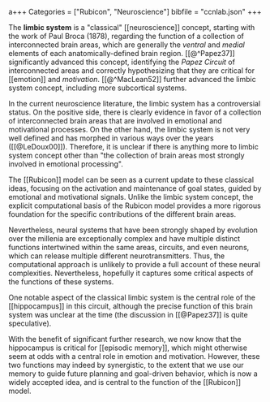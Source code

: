 a+++
Categories = ["Rubicon", "Neuroscience"]
bibfile = "ccnlab.json"
+++

The **limbic system** is a "classical" [[neuroscience]] concept, starting with the work of Paul Broca (1878), regarding the function of a collection of interconnected brain areas, which are generally the _ventral_ and _medial_ elements of each anatomically-defined brain region. [[@^Papez37]] significantly advanced this concept, identifying the _Papez Circuit_ of interconnected areas and correctly hypothesizing that they are critical for [[emotion]] and _motivation_. [[@^MacLean52]] further advanced the limbic system concept, including more subcortical systems.

In the current neuroscience literature, the limbic system has a controversial status. On the positive side, there is clearly evidence in favor of a collection of interconnected brain areas that are involved in emotional and motivational processes. On the other hand, the limbic system is not very well defined and has morphed in various ways over the years ([[@LeDoux00]]). Therefore, it is unclear if there is anything more to limbic system concept other than "the collection of brain areas most strongly involved in emotional processing".

The [[Rubicon]] model can be seen as a current update to these classical ideas, focusing on the activation and maintenance of goal states, guided by emotional and motivational signals. Unlike the limbic system concept, the explicit computational basis of the Rubicon model provides a more rigorous foundation for the specific contributions of the different brain areas.

Nevertheless, neural systems that have been strongly shaped by evolution over the millenia are exceptionally complex and have multiple distinct functions intertwined within the same areas, circuits, and even neurons, which can release multiple different neurotransmitters. Thus, the computational approach is unlikely to provide a full account of these neural complexities. Nevertheless, hopefully it captures some critical aspects of the functions of these systems.

One notable aspect of the classical limbic system is the central role of the [[hippocampus]] in this circuit, although the precise function of this brain system was unclear at the time (the discussion in [[@Papez37]] is quite speculative).

With the benefit of significant further research, we now know that the hippocampus is critical for [[episodic memory]], which might otherwise seem at odds with a central role in emotion and motivation. However, these two functions may indeed by synergistic, to the extent that we use our memory to guide future planning and goal-driven behavior, which is now a widely accepted idea, and is central to the function of the [[Rubicon]] model.

